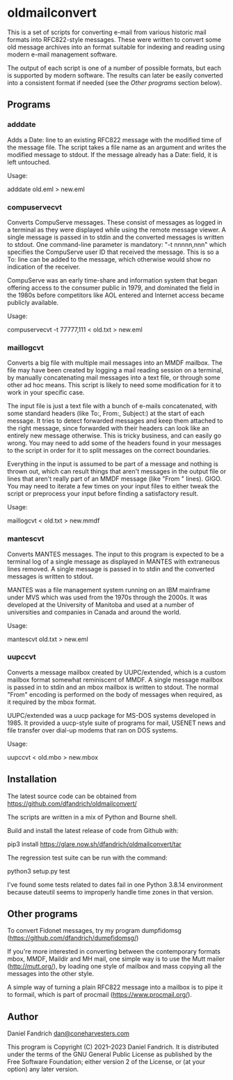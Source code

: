 # oldmailconvert

This is a set of scripts for converting e-mail from various historic mail
formats into RFC822-style messages.  These were written to convert some old
message archives into an format suitable for indexing and reading using modern
e-mail management software.

The output of each script is one of a number of possible formats, but each is
supported by modern software. The results can later be easily converted into
a consistent format if needed (see the *Other programs* section below).

## Programs

### adddate

Adds a Date: line to an existing RFC822 message with the modified time of the
message file. The script takes a file name as an argument and writes the
modified message to stdout. If the message already has a Date: field, it is
left untouched.

Usage:

  adddate old.eml > new.eml

### compuservecvt

Converts CompuServe messages. These consist of messages as logged in a terminal
as they were displayed while using the remote message viewer.  A single message
is passed in to stdin and the converted messages is written to stdout. One
command-line parameter is mandatory: "-t nnnnn,nnn" which specifies the
CompuServe user ID that received the message. This is so a To: line can be
added to the message, which otherwise would show no indication of the receiver.

CompuServe was an early time-share and information system that began offering
access to the consumer public in 1979, and dominated the field in the 1980s
before competitors like AOL entered and Internet access became publicly
available.

Usage:

  compuservecvt -t 77777,111 < old.txt > new.eml

### maillogcvt

Converts a big file with multiple mail messages into an MMDF mailbox. The file
may have been created by logging a mail reading session on a terminal, by
manually concatenating mail messages into a text file, or through some other ad
hoc means.  This script is likely to need some modification for it to work in
your specific case.

The input file is just a text file with a bunch of e-mails concatenated,
with some standard headers (like To:, From:, Subject:) at the start of each
message. It tries to detect forwarded messages and keep them attached to the
right message, since forwarded with their headers can look like an entirely new
message otherwise.  This is tricky business, and can easily go wrong. You may
need to add some of the headers found in your messages to the script in order
for it to split messages on the correct boundaries.

Everything in the input is assumed to be part of a message and nothing is
thrown out, which can result things that aren't messages in the output file or
lines that aren't really part of an MMDF message (like "From " lines). GIGO.
You may need to iterate a few times on your input files to either tweak the
script or preprocess your input before finding a satisfactory result.

Usage:

  maillogcvt < old.txt > new.mmdf

### mantescvt

Converts MANTES messages.  The input to this program is expected to be a
terminal log of a single message as displayed in MANTES with extraneous lines
removed.  A single message is passed in to stdin and the converted messages is
written to stdout.

MANTES was a file management system running on an IBM mainframe under MVS which
was used from the 1970s through the 2000s. It was developed at the University
of Manitoba and used at a number of universities and companies in Canada and
around the world.

Usage:

  mantescvt old.txt > new.eml

### uupccvt

Converts a message mailbox created by UUPC/extended, which is a custom mailbox
format somewhat reminiscent of MMDF.  A single message mailbox is passed in to
stdin and an mbox mailbox is written to stdout.  The normal "From" encoding is
performed on the body of messages when required, as it required by the mbox
format.

UUPC/extended was a uucp package for MS-DOS systems developed in 1985. It
provided a uucp-style suite of programs for mail, USENET news and file transfer
over dial-up modems that ran on DOS systems.

Usage:

  uupccvt < old.mbo > new.mbox

## Installation

The latest source code can be obtained from
https://github.com/dfandrich/oldmailconvert/

The scripts are written in a mix of Python and Bourne shell.

Build and install the latest release of code from Github with:

  pip3 install https://glare.now.sh/dfandrich/oldmailconvert/tar

The regression test suite can be run with the command:

  python3 setup.py test

I've found some tests related to dates fail in one Python 3.8.14 environment
because dateutil seems to improperly handle time zones in that version.

## Other programs

To convert Fidonet messages, try my program dumpfidomsg
(https://github.com/dfandrich/dumpfidomsg/)

If you're more interested in converting between the contemporary formats mbox,
MMDF, Maildir and MH mail, one simple way is to use the Mutt mailer
(http://mutt.org/), by loading one style of mailbox and mass copying all the
messages into the other style.

A simple way of turning a plain RFC822 message into a mailbox is to pipe it to
formail, which is part of procmail (https://www.procmail.org/).

## Author

Daniel Fandrich <dan@coneharvesters.com>

This program is Copyright (C) 2021–2023 Daniel Fandrich. It is distributed under the
terms of the GNU General Public License as published by the Free Software
Foundation; either version 2 of the License, or (at your option) any later
version.
